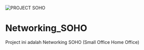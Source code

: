 ![PROJECT SOHO](https://github.com/user-attachments/assets/68b48312-8f01-47f7-b4a5-9c2ba0b82e33)


# Networking_SOHO
Project ini adalah Networking SOHO (Small Office Home Office) 
